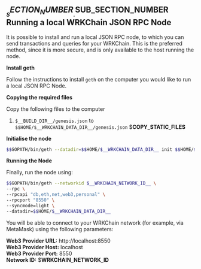 ## $__SECTION_NUMBER__.$__SUB_SECTION_NUMBER__ Running a local WRKChain JSON RPC Node

It is possible to install and run a local JSON RPC node, to which you can send
transactions and queries for your WRKChain. This is the preferred method, since
it is more secure, and is only available to the host running the node.

**Install geth**

Follow the instructions to install `geth` on the computer you would like to
 run a local JSON RPC Node.

**Copying the required files**

Copy the following files to the computer

1. `$__BUILD_DIR__/genesis.json` to `$$HOME/$__WRKCHAIN_DATA_DIR__/genesis.json`
$__COPY_STATIC_FILES__

**Initialise the node**

```bash
$$GOPATH/bin/geth --datadir=$$HOME/$__WRKCHAIN_DATA_DIR__ init $$HOME/$__WRKCHAIN_DATA_DIR__/genesis.json
```

**Running the Node**

Finally, run the node using:

```bash
$$GOPATH/bin/geth --networkid $__WRKCHAIN_NETWORK_ID__ \
--rpc \
--rpcapi "db,eth,net,web3,personal" \
--rpcport "8550" \
--syncmode=light \
--datadir=$$HOME/$__WRKCHAIN_DATA_DIR__
```

You will be able to connect to your WRKChain network (for example, via 
MetaMask) using the following parameters:

**Web3 Provider URL:** http://localhost:8550  
**Web3 Provider Host:** localhost  
**Web3 Provider Port:** 8550  
**Network ID:** $__WRKCHAIN_NETWORK_ID__  
